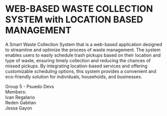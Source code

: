 # WEB-BASED WASTE COLLECTION SYSTEM with LOCATION BASED MANAGEMENT

A Smart Waste Collection System that is a web-based application designed to streamline and optimize the process of waste management. The system enables users to easily schedule trash pickups based on their location and type of waste, ensuring timely collection and reducing the chances of missed pickups. By integrating location-based services and offering customizable scheduling options, this system provides a convenient and eco-friendly solution for individuals, households, and businesses.

Group 5 - Psuedo Devs<br>
Members:<br>
Ivan Regalario<br>
Reden Gabitan<br>
Jessa Gayon<br>
